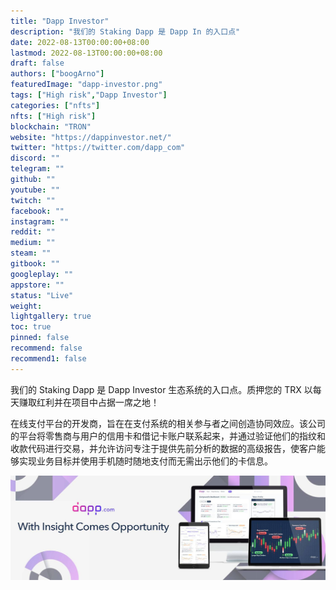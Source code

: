 ```yaml
---
title: "Dapp Investor"
description: "我们的 Staking Dapp 是 Dapp In 的入口点"
date: 2022-08-13T00:00:00+08:00
lastmod: 2022-08-13T00:00:00+08:00
draft: false
authors: ["boogArno"]
featuredImage: "dapp-investor.png"
tags: ["High risk","Dapp Investor"]
categories: ["nfts"]
nfts: ["High risk"]
blockchain: "TRON"
website: "https://dappinvestor.net/"
twitter: "https://twitter.com/dapp_com"
discord: ""
telegram: ""
github: ""
youtube: ""
twitch: ""
facebook: ""
instagram: ""
reddit: ""
medium: ""
steam: ""
gitbook: ""
googleplay: ""
appstore: ""
status: "Live"
weight: 
lightgallery: true
toc: true
pinned: false
recommend: false
recommend1: false
---
```

我们的 Staking Dapp 是 Dapp Investor 生态系统的入口点。质押您的 TRX 以每天赚取红利并在项目中占据一席之地！

在线支付平台的开发商，旨在在支付系统的相关参与者之间创造协同效应。该公司的平台将零售商与用户的信用卡和借记卡账户联系起来，并通过验证他们的指纹和收款代码进行交易，并允许访问专注于提供先前分析的数据的高级报告，使客户能够实现业务目标并使用手机随时随地支付而无需出示他们的卡信息。

![1500x500](1500x500.jpg)
